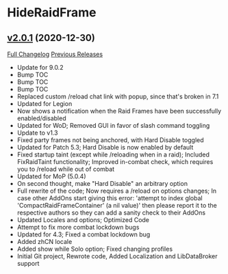 # HideRaidFrame

## [v2.0.1](https://github.com/ketho-wow/HideRaidFrame/tree/v2.0.1) (2020-12-30)
[Full Changelog](https://github.com/ketho-wow/HideRaidFrame/commits/v2.0.1) [Previous Releases](https://github.com/ketho-wow/HideRaidFrame/releases)

- Update for 9.0.2  
- Bump TOC  
- Bump TOC  
- Bump TOC  
- Replaced custom /reload chat link with popup, since that's broken in 7.1  
- Updated for Legion  
- Now shows a notification when the Raid Frames have been successfully enabled/disabled  
- Updated for WoD; Removed GUI in favor of slash command toggling  
- Update to v1.3  
- Fixed party frames not being anchored, with Hard Disable toggled  
- Updated for Patch 5.3; Hard Disable is now enabled by default  
- Fixed startup taint (except while /reloading when in a raid); Included FixRaidTaint functionality; Improved in-combat check, which requires you to /reload while out of combat  
- Updated for MoP (5.0.4)  
- On second thought, make "Hard Disable" an arbitrary option  
- Full rewrite of the code; Now requires a /reload on options changes; In case other AddOns start giving this error: 'attempt to index global 'CompactRaidFrameContainer' (a nil value)' then please report it to the respective authors so they can add a sanity check to their AddOns  
- Updated Locales and options; Optimized Code  
- Attempt to fix more combat lockdown bugs  
- Updated for 4.3; Fixed a combat lockdown bug  
- Added zhCN locale  
- Added show while Solo option; Fixed changing profiles  
- Initial Git project, Rewrote code, Added Localization and LibDataBroker support  
